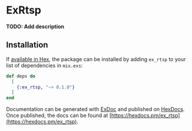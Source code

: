 # ExRtsp

**TODO: Add description**

## Installation

If [available in Hex](https://hex.pm/docs/publish), the package can be installed
by adding `ex_rtsp` to your list of dependencies in `mix.exs`:

```elixir
def deps do
  [
    {:ex_rtsp, "~> 0.1.0"}
  ]
end
```

Documentation can be generated with [ExDoc](https://github.com/elixir-lang/ex_doc)
and published on [HexDocs](https://hexdocs.pm). Once published, the docs can
be found at [https://hexdocs.pm/ex_rtsp](https://hexdocs.pm/ex_rtsp).

